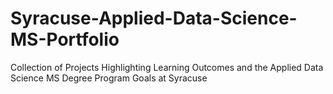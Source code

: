 # Syracuse-Applied-Data-Science-MS-Portfolio
Collection of Projects Highlighting Learning Outcomes and the Applied Data Science MS Degree Program Goals at Syracuse
